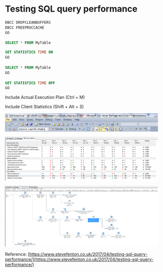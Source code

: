 # Testing SQL query performance



```sql
DBCC DROPCLEANBUFFERS
DBCC FREEPROCCACHE 
GO

SELECT * FROM MyTable
```



```sql
SET STATISTICS TIME ON
GO

SELECT * FROM MyTable
GO

SET STATISTICS TIME OFF
GO
```



Include Actual Execution Plan \(Ctrl + M\)

Include Client Statistics \(Shift + Alt + S\)

![](../../.gitbook/assets/image%20%2832%29.png)

![](../../.gitbook/assets/image%20%2851%29%20%281%29.png)

![](../../.gitbook/assets/image%20%28106%29.png)



Reference: [https://www.stevefenton.co.uk/2017/04/testing-sql-query-performance/](https://www.stevefenton.co.uk/2017/04/testing-sql-query-performance/)





